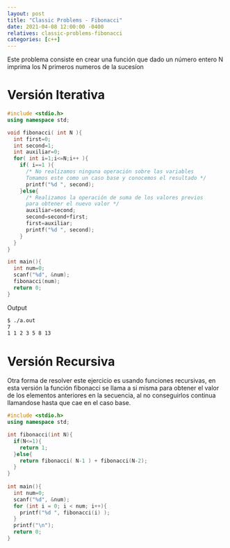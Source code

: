 ```yaml
---
layout: post
title: "Classic Problems - Fibonacci"
date: 2021-04-08 12:00:00 -0400
relatives: classic-problems-fibonacci
categories: [c++] 
---
```


Este problema consiste en crear una función que dado un número entero N imprima los N primeros numeros de la sucesíon 

Versión Iterativa
====

```c++
#include <stdio.h>
using namespace std;

void fibonacci( int N ){
  int first=0;
  int second=1;
  int auxiliar=0;
  for( int i=1;i<=N;i++ ){
    if( i==1 ){
      /* No realizamos ninguna operación sobre las variables
      Tomamos este como un caso base y conocemos el resultado */
      printf("%d ", second);
    }else{
      /* Realizamos la operación de suma de los valores previos
      para obtener el nuevo valor */
      auxiliar=second;
      second=second+first;
      first=auxiliar;
      printf("%d ", second);
    }
  }
}

int main(){
  int num=0;
  scanf("%d", &num);
  fibonacci(num);
  return 0;
}

```

Output
```bash
$ ./a.out
7
1 1 2 3 5 8 13 
```

Versión Recursiva
====
Otra forma de resolver este ejercicio es usando funciones recursivas, en esta versión la función fibonacci se llama a si misma para obtener el valor de los elementos anteriores en la secuencia, al no conseguirlos continua llamandose hasta que cae en el caso base.
```c++
#include <stdio.h>
using namespace std;

int fibonacci(int N){
  if(N<=1){
    return 1;
  }else{
    return fibonacci( N-1 ) + fibonacci(N-2);
  }
}
   
int main(){
  int num=0;
  scanf("%d", &num);
  for (int i = 0; i < num; i++){
    printf("%d ", fibonacci(i) );
  }
  printf("\n");
  return 0;
}
```
